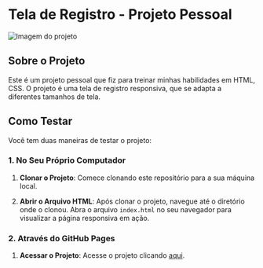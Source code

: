 # Tela de Registro - Projeto Pessoal

![Imagem do projeto](https://github.com/Ruan-Moraes/Tela-de-registro/assets/129057792/c1cb97ba-acea-4dab-b518-fed87e68adec)

## Sobre o Projeto

Este é um projeto pessoal que fiz para treinar minhas habilidades em HTML, CSS. O projeto é uma tela de registro responsiva, que se adapta a diferentes tamanhos de tela.

## Como Testar

Você tem duas maneiras de testar o projeto:

### 1. No Seu Próprio Computador

1. **Clonar o Projeto**: Comece clonando este repositório para a sua máquina local.

2. **Abrir o Arquivo HTML**: Após clonar o projeto, navegue até o diretório onde o clonou. Abra o arquivo `index.html` no seu navegador para visualizar a página responsiva em ação.

### 2. Através do GitHub Pages

1. **Acessar o Projeto**: Acesse o projeto clicando [aqui](https://ruan-moraes.github.io/Tela-de-Registro/).
